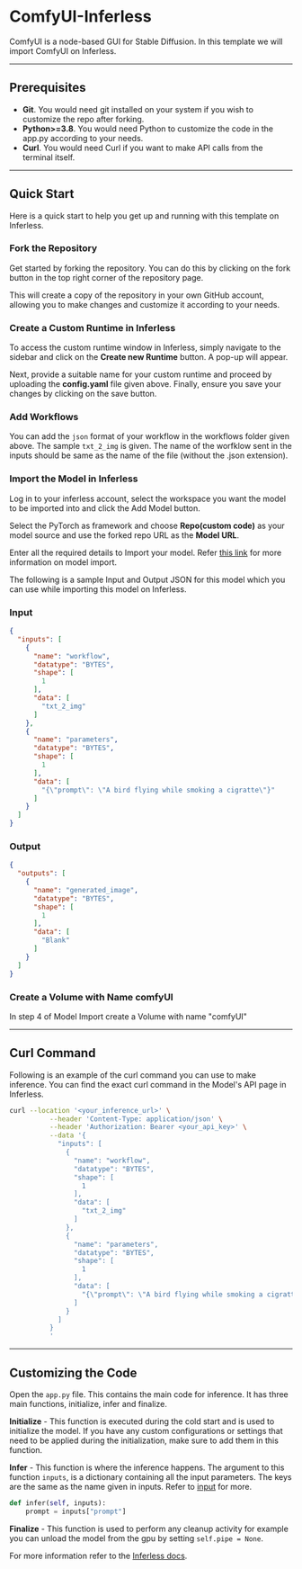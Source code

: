 # ComfyUI-Inferless
ComfyUI is a node-based GUI for Stable Diffusion. In this template we will import ComfyUI on Inferless.

---
## Prerequisites
- **Git**. You would need git installed on your system if you wish to customize the repo after forking.
- **Python>=3.8**. You would need Python to customize the code in the app.py according to your needs.
- **Curl**. You would need Curl if you want to make API calls from the terminal itself.

---
## Quick Start
Here is a quick start to help you get up and running with this template on Inferless.

### Fork the Repository
Get started by forking the repository. You can do this by clicking on the fork button in the top right corner of the repository page.

This will create a copy of the repository in your own GitHub account, allowing you to make changes and customize it according to your needs.

### Create a Custom Runtime in Inferless
To access the custom runtime window in Inferless, simply navigate to the sidebar and click on the **Create new Runtime** button. A pop-up will appear.

Next, provide a suitable name for your custom runtime and proceed by uploading the **config.yaml** file given above. Finally, ensure you save your changes by clicking on the save button.



### Add Workflows
You can add the `json` format of your workflow in the workflows folder given above. The sample `txt_2_img` is given. The name of the worfklow sent in the inputs should be same as the name of the file (without the .json extension).

### Import the Model in Inferless
Log in to your inferless account, select the workspace you want the model to be imported into and click the Add Model button.

Select the PyTorch as framework and choose **Repo(custom code)** as your model source and use the forked repo URL as the **Model URL**.

Enter all the required details to Import your model. Refer [this link](https://docs.inferless.com/integrations/github-custom-code) for more information on model import.

The following is a sample Input and Output JSON for this model which you can use while importing this model on Inferless.

### Input
```json
{
  "inputs": [
    {
      "name": "workflow",
      "datatype": "BYTES",
      "shape": [
        1
      ],
      "data": [
        "txt_2_img"
      ]
    },
    {
      "name": "parameters",
      "datatype": "BYTES",
      "shape": [
        1
      ],
      "data": [
        "{\"prompt\": \"A bird flying while smoking a cigratte\"}"
      ]
    }
  ]
}
```

### Output
```json
{
  "outputs": [
    {
      "name": "generated_image",
      "datatype": "BYTES",
      "shape": [
        1
      ],
      "data": [
        "Blank"
      ]
    }
  ]
}
```

### Create a Volume with Name comfyUI

In step 4 of Model Import create a Volume with name "comfyUI"

---
## Curl Command
Following is an example of the curl command you can use to make inference. You can find the exact curl command in the Model's API page in Inferless.
```bash
curl --location '<your_inference_url>' \
          --header 'Content-Type: application/json' \
          --header 'Authorization: Bearer <your_api_key>' \
          --data '{
            "inputs": [
              {
                "name": "workflow",
                "datatype": "BYTES",
                "shape": [
                  1
                ],
                "data": [
                  "txt_2_img"
                ]
              },
              {
                "name": "parameters",
                "datatype": "BYTES",
                "shape": [
                  1
                ],
                "data": [
                  "{\"prompt\": \"A bird flying while smoking a cigratte\"}"
                ]
              }
            ]
          }
          '
```
---
## Customizing the Code
Open the `app.py` file. This contains the main code for inference. It has three main functions, initialize, infer and finalize.

**Initialize** -  This function is executed during the cold start and is used to initialize the model. If you have any custom configurations or settings that need to be applied during the initialization, make sure to add them in this function.

**Infer** - This function is where the inference happens. The argument to this function `inputs`, is a dictionary containing all the input parameters. The keys are the same as the name given in inputs. Refer to [input](#input) for more.

```python
def infer(self, inputs):
    prompt = inputs["prompt"]
```

**Finalize** - This function is used to perform any cleanup activity for example you can unload the model from the gpu by setting `self.pipe = None`.

For more information refer to the [Inferless docs](https://docs.inferless.com/).

